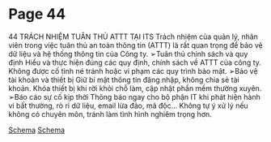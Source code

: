 # Page 44

44
TRÁCH NHIỆM TUÂN THỦ ATTT TẠI ITS
Trách nhiệm của quản lý, nhân viên trong việc tuân thủ an toàn thông tin (ATTT) là rất quan trọng để bảo vệ dữ liệu và hệ 
thống thông tin của Công ty.
➢Tuân thủ chính sách và quy định
Hiểu và thực hiện đúng các quy định, chính sách về ATTT của công ty.
Không được cố tình né tránh hoặc vi phạm các quy trình bảo mật.
➢Bảo vệ tài khoản và thiết bị
Giữ bí mật thông tin đăng nhập, không chia sẻ tài khoản.
Khóa thiết bị khi rời khỏi chỗ làm, cập nhật phần mềm thường xuyên.
➢Báo cáo sự cố kịp thời
Thông báo ngay cho bộ phận IT khi phát hiện hành vi bất thường, rò rỉ dữ liệu, email lừa đảo, mã độc…
Không tự ý xử lý nếu không có chuyên môn, tránh làm tình hình nghiêm trọng hơn.

[Schema](page_44_img_0.png)
[Schema](page_44_img_1.png)
